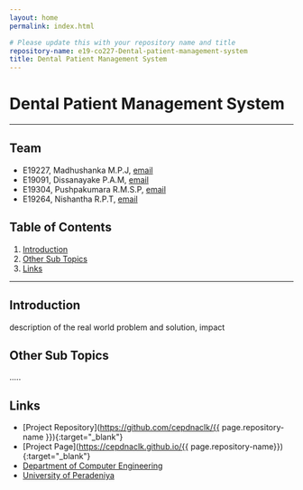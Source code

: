 ```yaml
---
layout: home
permalink: index.html

# Please update this with your repository name and title
repository-name: e19-co227-Dental-patient-management-system
title: Dental Patient Management System
---
```


[comment]: # "This is the standard layout for the project, but you can clean this and use your own template"

# Dental Patient Management System

---

<!-- 
This is a sample image, to show how to add images to your page. To learn more options, please refer [this](https://projects.ce.pdn.ac.lk/docs/faq/how-to-add-an-image/)

![Sample Image](./images/sample.png)
 -->

## Team
-  E19227, Madhushanka M.P.J, [email](mailto:e19227@eng.pdn.ac.lk)
-  E19091, Dissanayake P.A.M, [email](mailto:e19091@eng.pdn.ac.lk)
-  E19304, Pushpakumara R.M.S.P, [email](mailto:e19304@eng.pdn.ac.lk)
-  E19264, Nishantha R.P.T, [email](mailto:e19264@eng.pdn.ac.lk)

## Table of Contents
1. [Introduction](#introduction)
2. [Other Sub Topics](#other-sub-topics)
3. [Links](#links)

---

## Introduction

 description of the real world problem and solution, impact

## Other Sub Topics

.....

## Links

- [Project Repository](https://github.com/cepdnaclk/{{ page.repository-name }}){:target="_blank"}
- [Project Page](https://cepdnaclk.github.io/{{ page.repository-name}}){:target="_blank"}
- [Department of Computer Engineering](http://www.ce.pdn.ac.lk/)
- [University of Peradeniya](https://eng.pdn.ac.lk/)


[//]: # (Please refer this to learn more about Markdown syntax)
[//]: # (https://github.com/adam-p/markdown-here/wiki/Markdown-Cheatsheet)
